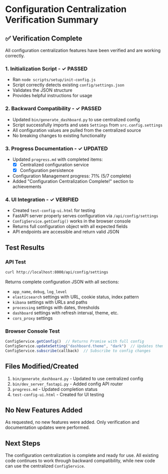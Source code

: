 # Configuration Centralization Verification Summary

## ✅ Verification Complete

All configuration centralization features have been verified and are working correctly.

### 1. Initialization Script - ✓ PASSED
- Ran `node scripts/setup/init-config.js`
- Script correctly detects existing `config/settings.json`
- Validates the JSON structure
- Provides helpful instructions for usage

### 2. Backward Compatibility - ✓ PASSED
- Updated `bin/generate_dashboard.py` to use centralized config
- Script successfully imports and uses `Settings` from `src.config.settings`
- All configuration values are pulled from the centralized source
- No breaking changes to existing functionality

### 3. Progress Documentation - ✓ UPDATED
- Updated `progress.md` with completed items:
  - [x] Centralized configuration service
  - [x] Configuration persistence
- Configuration Management progress: 71% (5/7 complete)
- Added "Configuration Centralization Complete!" section to achievements

### 4. UI Integration - ✓ VERIFIED
- Created `test-config-ui.html` for testing
- FastAPI server properly serves configuration via `/api/config/settings`
- `ConfigService.getConfig()` works in the browser console
- Returns full configuration object with all expected fields
- API endpoints are accessible and return valid JSON

## Test Results

### API Test
```bash
curl http://localhost:8000/api/config/settings
```
Returns complete configuration JSON with all sections:
- `app_name`, `debug`, `log_level`
- `elasticsearch` settings with URL, cookie status, index pattern
- `kibana` settings with URLs and paths
- `processing` settings with dates, thresholds
- `dashboard` settings with refresh interval, theme, etc.
- `cors_proxy` settings

### Browser Console Test
```javascript
ConfigService.getConfig()  // Returns Promise with full config
ConfigService.updateSetting("dashboard.theme", "dark")  // Updates theme
ConfigService.subscribe(callback)  // Subscribe to config changes
```

## Files Modified/Created
1. `bin/generate_dashboard.py` - Updated to use centralized config
2. `bin/dev_server_fastapi.py` - Added config API router
3. `progress.md` - Updated completion status
4. `test-config-ui.html` - Created for UI testing

## No New Features Added
As requested, no new features were added. Only verification and documentation updates were performed.

## Next Steps
The configuration centralization is complete and ready for use. All existing code continues to work through backward compatibility, while new code can use the centralized `ConfigService`. 